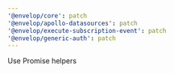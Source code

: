 ```yaml
---
'@envelop/core': patch
'@envelop/apollo-datasources': patch
'@envelop/execute-subscription-event': patch
'@envelop/generic-auth': patch
---
```


Use Promise helpers
